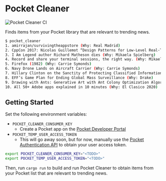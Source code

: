 # Pocket Cleaner

![Pocket Cleaner CI](https://github.com/rgardner/pocket-cleaner/workflows/Pocket%20Cleaner%20CI/badge.svg)

Finds items from your Pocket library that are relevant to trending news.

```sh
$ pocket_cleaner
1. amirrajan/survivingtheappstore (Why: Real Madrid)
2. CppCon 2017: Nicolas Guillemot “Design Patterns for Low-Level Real-Time Rendering” (Why: Real Madrid)
3. I Am Legend author Richard Matheson dies (Why: Mikaela Spielberg)
4. Record and share your terminal sessions, the right way. (Why: Mikaela Spielberg)
5. Firefox (1982) (Why: Carrie Symonds)
6. Navy Drone Lands on Aircraft Carrier (Why: Carrie Symonds)
7. Hillary Clinton on the Sanctity of Protecting Classified Information (Why: Drake)
8. EFF’s Game Plan for Ending Global Mass Surveillance (Why: Drake)
9. Drawing with Ants: Generative Art with Ant Colony Optimization Algorithms (Why: El Clasico 2020)
10. All 50+ Adobe apps explained in 10 minutes (Why: El Clasico 2020)
```

## Getting Started

Set the following environment variables:

- `POCKET_CLEANER_CONSUMER_KEY`
  - Create a Pocket app on the [Pocket Developer
    Portal](https://getpocket.com/developer/apps/)
- `POCKET_TEMP_USER_ACCESS_TOKEN`
  - This will go away soon, but for now, manually use the [Pocket Authentication API](https://getpocket.com/developer/docs/authentication) to obtain your user access token.

```sh
export POCKET_CLEANER_CONSUMER_KEY="<TODO>"
export POCKET_TEMP_USER_ACCESS_TOKEN="<TODO>"
```

Then, run `cargo run` to build and run Pocket Cleaner to obtain
items from your Pocket list that are relevant to trending news.
